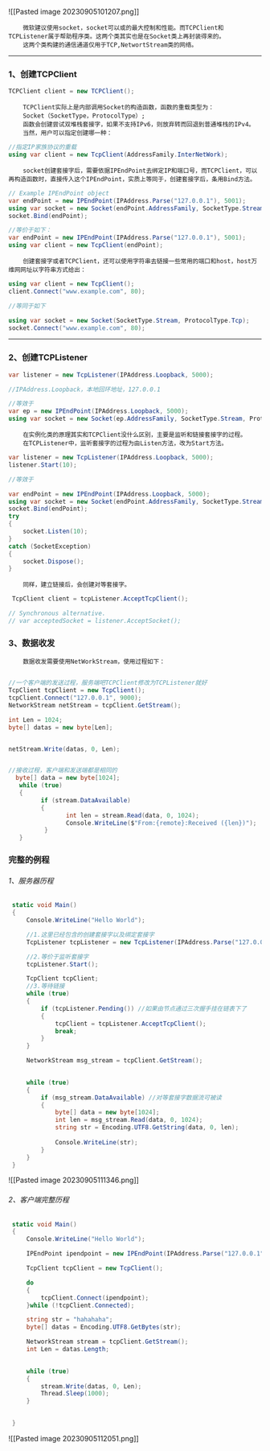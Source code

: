 ![[Pasted image 20230905101207.png]]

		微软建议使用socket，socket可以或的最大控制和性能。而TCPClient和TCPListener属于帮助程序类。这两个类其实也是在Socket类上再封装得来的。
		这两个类构建的通信通道仅用于TCP,NetwortStream类的网络。

----

### 1、创建TCPClient

```C#
TCPClient client = new TCPClient();
```

		TCPClient实际上是内部调用Socket的构造函数，函数的重载类型为：
		Socket（SocketType，ProtocolType）;
		函数会创建尝试双堆栈套接字，如果不支持IPv6，则放弃转而回退到普通堆栈的IPv4。
		当然，用户可以指定创建哪一种：

```C#
//指定IP家族协议的重载
using var client = new TcpClient(AddressFamily.InterNetWork);
```

		socket创建套接字后，需要依据IPEndPoint去绑定IP和端口号，而TCPClient，可以再构造函数时，直接传入这个IPEndPoint，实质上等同于，创建套接字后，条用Bind方法。

```C#
// Example IPEndPoint object
var endPoint = new IPEndPoint(IPAddress.Parse("127.0.0.1"), 5001);
using var socket = new Socket(endPoint.AddressFamily, SocketType.Stream, ProtocolType.Tcp);
socket.Bind(endPoint);

//等价于如下：
var endPoint = new IPEndPoint(IPAddress.Parse("127.0.0.1"), 5001);
using var client = new TcpClient(endPoint);

```

		创建套接字或者TCPClient，还可以使用字符串去链接一些常用的端口和host，host万维网网址以字符串方式给出：

```C#
using var client = new TcpClient();
client.Connect("www.example.com", 80);

//等同于如下

using var socket = new Socket(SocketType.Stream, ProtocolType.Tcp);
socket.Connect("www.example.com", 80);

```

----

### 2、创建TCPListener
```C#
var listener = new TcpListener(IPAddress.Loopback, 5000);

//IPAddress.Loopback，本地回环地址，127.0.0.1

//等效于
var ep = new IPEndPoint(IPAddress.Loopback, 5000);
using var socket = new Socket(ep.AddressFamily, SocketType.Stream, ProtocolType.Tcp);
```

		在实例化类的原理其实和TCPClient没什么区别，主要是监听和链接套接字的过程。
		在TCPListener中，监听套接字的过程为由Listen方法，改为Start方法。

```C#
var listener = new TcpListener(IPAddress.Loopback, 5000);
listener.Start(10);

//等效于

var endPoint = new IPEndPoint(IPAddress.Loopback, 5000);
using var socket = new Socket(endPoint.AddressFamily, SocketType.Stream, ProtocolType.Tcp);
socket.Bind(endPoint);
try
{
    socket.Listen(10);
}
catch (SocketException)
{
    socket.Dispose();
}

```

		同样，建立链接后，会创建对等套接字。

```C#
 TcpClient client = tcpListener.AcceptTcpClient();

// Synchronous alternative.
// var acceptedSocket = listener.AcceptSocket();
```



### 3、数据收发
		数据收发需要使用NetWorkStream，使用过程如下：

```C#

//一个客户端的发送过程，服务端吧TCPClient修改为TCPListener就好
TcpClient tcpClient = new TcpClient();
tcpClient.Connect("127.0.0.1", 9000);
NetworkStream netStream = tcpClient.GetStream();

int Len = 1024;
byte[] datas = new byte[Len];


netStream.Write(datas, 0, Len);               


//接收过程，客户端和发送端都是相同的
  byte[] data = new byte[1024];
   while (true)
   {
         if (stream.DataAvailable)
         {
                int len = stream.Read(data, 0, 1024);
                Console.WriteLine($"From:{remote}:Received ({len})");
          }
   }
```

### 完整的例程

######  1、服务器历程

```C#
 static void Main()
 {
     Console.WriteLine("Hello World");

     //1.这里已经包含的创建套接字以及绑定套接字
     TcpListener tcpListener = new TcpListener(IPAddress.Parse("127.0.0.1"), 8080);

     //2.等价于监听套接字
     tcpListener.Start();

     TcpClient tcpClient;
     //3.等待链接
     while (true)
     {
         if (tcpListener.Pending()) //如果由节点通过三次握手挂在链表下了
         {
             tcpClient = tcpListener.AcceptTcpClient();
             break;
         }
     }

     NetworkStream msg_stream = tcpClient.GetStream();
     

     while (true)
     {
         if (msg_stream.DataAvailable) //对等套接字数据流可被读
         {
             byte[] data = new byte[1024];
             int len = msg_stream.Read(data, 0, 1024);
             string str = Encoding.UTF8.GetString(data, 0, len);
             
             Console.WriteLine(str);
         }
     }
 }
```


![[Pasted image 20230905111346.png]]

###### 2、客户端完整历程

```C#
 static void Main()
 {
     Console.WriteLine("Hello World");

     IPEndPoint ipendpoint = new IPEndPoint(IPAddress.Parse("127.0.0.1"), 8080);

     TcpClient tcpClient = new TcpClient();

     do 
     {
         tcpClient.Connect(ipendpoint);
     }while (!tcpClient.Connected);

     string str = "hahahaha";
     byte[] datas = Encoding.UTF8.GetBytes(str);

     NetworkStream stream = tcpClient.GetStream();
     int Len = datas.Length;

     
     while (true)
     {
         stream.Write(datas, 0, Len);
         Thread.Sleep(1000);
     }
   

 }
```


![[Pasted image 20230905112051.png]]